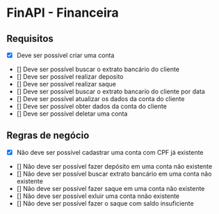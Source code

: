 # FinAPI - Financeira


## Requisitos

- [x] Deve ser possível criar uma conta
- [] Deve ser possível buscar o extrato bancário do cliente
- [] Deve ser possível realizar deposito
- [] Deve ser possível realizar saque
- [] Deve ser possível buscar o extrato bancarío do cliente por data
- [] Deve ser possível atualizar os dados da conta do cliente
- [] Deve ser possível obter dados da conta do cliente
- [] Deve ser possível deletar uma conta

## Regras de negócio

- [x] Não deve ser possível cadastrar uma conta com CPF já existente
- [] Não deve ser possível fazer depósito em uma conta não existente
- [] Não deve ser possível buscar extrato bancário em uma conta não existente
- [] Não deve ser possível fazer saque em uma conta não existente
- [] Não deve ser possível exluir uma conta nnão existente
- [] Não deve ser possível fazer o saque com saldo insuficiente
